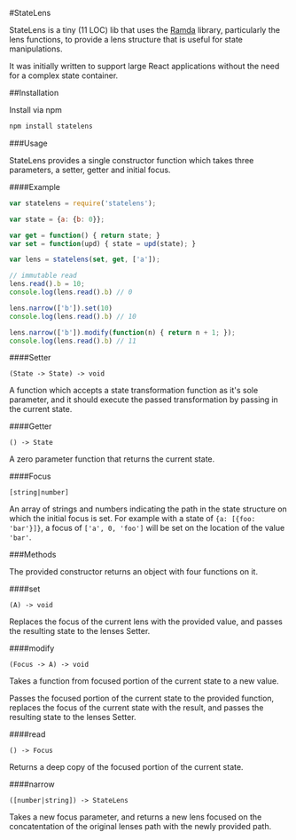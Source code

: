 #StateLens

StateLens is a tiny (11 LOC) lib that uses the [Ramda](http://ramdajs.com/)
library, particularly the lens functions, to provide a lens structure
that is useful for state manipulations.

It was initially written to support large React applications without
the need for a complex state container.

##Installation

Install via npm

```bash
npm install statelens
```

###Usage

StateLens provides a single constructor function which takes three
parameters, a setter, getter and initial focus.

####Example

```javascript
var statelens = require('statelens');

var state = {a: {b: 0}};

var get = function() { return state; }
var set = function(upd) { state = upd(state); }

var lens = statelens(set, get, ['a']);

// immutable read
lens.read().b = 10;
console.log(lens.read().b) // 0

lens.narrow(['b']).set(10)
console.log(lens.read().b) // 10

lens.narrow(['b']).modify(function(n) { return n + 1; });
console.log(lens.read().b) // 11
```

####Setter

`(State -> State) -> void`

A function which accepts a state transformation function as it's sole parameter, and it should execute the passed transformation by
passing in the current state.


####Getter

`() -> State`

A zero parameter function that returns the current state.

####Focus

`[string|number]`

An array of strings and numbers indicating the path in the state structure on which the initial focus is set. For example with a state of
`{a: [{foo: 'bar'}]}`, a focus of `['a', 0, 'foo']` will be set on the
location of the value `'bar'`.

###Methods

The provided constructor returns an object with four functions on it.

####set

`(A) -> void`

Replaces the focus of the current lens with the provided value, and passes
the resulting state to the lenses Setter.

####modify

`(Focus -> A) -> void`

Takes a function from focused portion of the current state to a new value.

Passes the focused portion of the current state to the provided function,
replaces the focus of the current state with the result, and passes the
resulting state to the lenses Setter.

####read

`() -> Focus`

Returns a deep copy of the focused portion of the current state.

####narrow

`([number|string]) -> StateLens`

Takes a new focus parameter, and returns a new lens focused on the
concatentation of the original lenses path with the newly provided
path.

